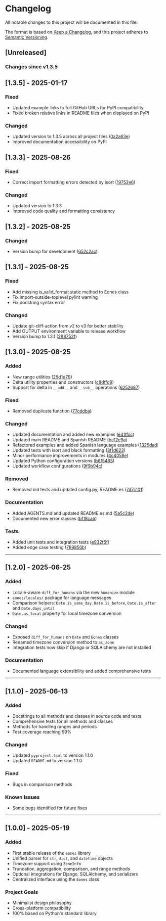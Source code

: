 # Changelog

All notable changes to this project will be documented in this file.

The format is based on [Keep a Changelog](https://keepachangelog.com/en/1.0.0/),
and this project adheres to [Semantic Versioning](https://semver.org/spec/v2.0.0.html).

## [Unreleased]
### Changes since v1.3.5

## [1.3.5] - 2025-01-17

### Fixed
- Updated example links to full GitHub URLs for PyPI compatibility
- Fixed broken relative links in README files when displayed on PyPI

### Changed
- Updated version to 1.3.5 across all project files ([0a2a63e](https://github.com/roldriel/eones/commit/0a2a63e))
- Improved documentation accessibility on PyPI

## [1.3.3] - 2025-08-26

### Fixed
- Correct import formatting errors detected by isort ([19752e6](https://github.com/roldriel/eones/commit/19752e6))

### Changed
- Updated version to 1.3.3
- Improved code quality and formatting consistency

## [1.3.2] - 2025-08-25

### Changed
- Version bump for development ([652c2ac](https://github.com/roldriel/eones/commit/652c2ac))

## [1.3.1] - 2025-08-25

### Fixed
- Add missing is_valid_format static method to Eones class
- Fix import-outside-toplevel pylint warning
- Fix docstring syntax error

### Changed
- Update git-cliff-action from v2 to v3 for better stability
- Add OUTPUT environment variable to release workflow
- Version bump to 1.3.1 ([288752f](https://github.com/roldriel/eones/commit/288752f))

## [1.3.0] - 2025-08-25

### Added
- New range utilities ([25d1d79](https://github.com/roldriel/eones/commit/25d1d79))
- Delta utility properties and constructors ([c8dffd9](https://github.com/roldriel/eones/commit/c8dffd9))
- Support for delta in `__add__` and `__sub__` operations ([6252687](https://github.com/roldriel/eones/commit/6252687))

### Fixed
- Removed duplicate function ([77cddba](https://github.com/roldriel/eones/commit/77cddba))

### Changed
- Updated documentation and added new examples ([e41ffcc](https://github.com/roldriel/eones/commit/e41ffcc))
- Updated main README and Spanish README ([bc12e9a](https://github.com/roldriel/eones/commit/bc12e9a))
- Refactored examples and added Spanish language examples ([1325dad](https://github.com/roldriel/eones/commit/1325dad))
- Updated tests with isort and black formatting ([3f1d623](https://github.com/roldriel/eones/commit/3f1d623))
- Minor performance improvements in modules ([4c4058e](https://github.com/roldriel/eones/commit/4c4058e))
- Updated Python configuration versions ([b6f5465](https://github.com/roldriel/eones/commit/b6f5465))
- Updated workflow configurations ([9f9b94c](https://github.com/roldriel/eones/commit/9f9b94c))

### Removed
- Removed old tests and updated config.py, README.es ([7d7c101](https://github.com/roldriel/eones/commit/7d7c101))

### Documentation
- Added AGENTS.md and updated README.es.md ([5a5c2de](https://github.com/roldriel/eones/commit/5a5c2de))
- Documented new error classes ([b118cab](https://github.com/roldriel/eones/commit/b118cab))

### Tests
- Added unit tests and integration tests ([e932f5f](https://github.com/roldriel/eones/commit/e932f5f))
- Added edge case testing ([789856b](https://github.com/roldriel/eones/commit/789856b))


---

## [1.2.0] - 2025-06-25

### Added
- Locale-aware `diff_for_humans` via the new `humanize` module
- `eones/locales/` package for language messages
- Comparison helpers: `Date.is_same_day`, `Date.is_before`, `Date.is_after` and `Date.days_until`
- `Date.as_local` property for local timezone conversion

### Changed
- Exposed `diff_for_humans` on `Date` and `Eones` classes
- Renamed timezone conversion method to `as_zone`
- Integration tests now skip if Django or SQLAlchemy are not installed

### Documentation
- Documented language extensibility and added comprehensive tests

---

## [1.1.0] - 2025-06-13

### Added
- Docstrings to all methods and classes in source code and tests
- Comprehensive tests for all methods and classes
- Methods for handling ranges and periods
- Test coverage reaching 99%

### Changed
- Updated `pyproject.toml` to version 1.1.0
- Updated `README.md` to version 1.1.0

### Fixed
- Bugs in comparison methods

### Known Issues
- Some bugs identified for future fixes

---

## [1.0.0] - 2025-05-19

### Added
- First stable release of the `eones` library
- Unified parser for `str`, `dict`, and `datetime` objects
- Timezone support using `ZoneInfo`
- Truncation, aggregation, comparison, and range methods
- Optional integrations for Django, SQLAlchemy, and serializers
- Centralized interface using the `Eones` class

### Project Goals
- Minimalist design philosophy
- Cross-platform compatibility
- 100% based on Python's standard library
